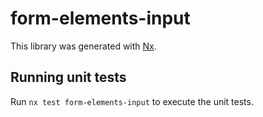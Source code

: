 # form-elements-input

This library was generated with [Nx](https://nx.dev).

## Running unit tests

Run `nx test form-elements-input` to execute the unit tests.
